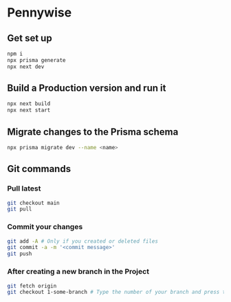 # Pennywise

## Get set up

```bash
npm i
npx prisma generate
npx next dev
```

## Build a Production version and run it

```bash
npx next build
npx next start
```

## Migrate changes to the Prisma schema

```bash
npx prisma migrate dev --name <name>
```

## Git commands

### Pull latest

```bash
git checkout main
git pull
```

### Commit your changes

```bash
git add -A # Only if you created or deleted files
git commit -a -m '<commit message>'
git push
```

### After creating a new branch in the Project

```bash
git fetch origin
git checkout 1-some-branch # Type the number of your branch and press tab
```
